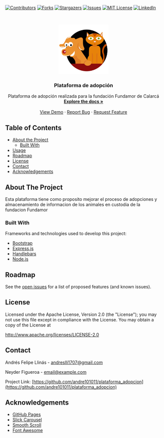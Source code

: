 
<!-- PROJECT SHIELDS -->
[![Contributors][contributors-shield]][contributors-url]
[![Forks][forks-shield]][forks-url]
[![Stargazers][stars-shield]][stars-url]
[![Issues][issues-shield]][issues-url]
[![MIT License][license-shield]][license-url]
[![LinkedIn][linkedin-shield]][linkedin-url]



<!-- PROJECT LOGO -->
<br />
<p align="center">
  <a href="https://github.com/andre101011/plataforma_adopcion">
    <img src="/src/public/img/isotipo.png" alt="Logo" width="160" height="160">
  </a>

  <h3 align="center">Plataforma de adopción</h3>

  <p align="center">
    Plataforma de adopción realizada para la fundación Fundamor de Calarcá
    <br />
    <a href="https://github.com/andre101011/plataforma_adopcion/tree/master/docs"><strong>Explore the docs »</strong></a>
    <br />
    <br />
    <a href="https://github.com/andre101011/plataforma_adopcion">View Demo</a>
    ·
    <a href="https://github.com/andre101011/plataforma_adopcion/issues">Report Bug</a>
    ·
    <a href="https://github.com/andre101011/plataforma_adopcion/issues">Request Feature</a>
  </p>
</p>



<!-- TABLE OF CONTENTS -->
## Table of Contents

* [About the Project](#about-the-project)
  * [Built With](#built-with)
* [Usage](#usage)
* [Roadmap](#roadmap)
* [License](#license)
* [Contact](#contact)
* [Acknowledgements](#acknowledgements)



<!-- ABOUT THE PROJECT -->
## About The Project

<!-- [![Product Name Screen Shot][product-screenshot]](https://example.com)-->

Esta plataforma tiene como proposito mejorar el proceso de adopciones y almacenamiento de informacion de los animales en custodia de la fundacion Fundamor

### Built With
Frameworks and technologies used to develop this project:
* [Bootstrap](https://getbootstrap.com)
* [Express.js](https://expressjs.com/)
* [Handlebars](https://handlebarsjs.com/)
* [Node.js](https://nodejs.org/)


<!--
***<!-- USAGE EXAMPLES --*>
***## Usage
***
***Use this space to show useful examples of how a project can be used. Additional screenshots, code examples ***and demos work well in this space. You may also link to more resources.
***
***_For more examples, please refer to the [Documentation](https://example.com)_
-->


<!-- ROADMAP -->
## Roadmap

See the [open issues](https://github.com/andre101011/plataforma_adopcion/issues) for a list of proposed features (and known issues).


<!-- LICENSE -->
## License

Licensed under the Apache License, Version 2.0 (the "License");
you may not use this file except in compliance with the License.
You may obtain a copy of the License at

http://www.apache.org/licenses/LICENSE-2.0


<!-- CONTACT -->
## Contact

Andrés Felipe Llinás - andreslli1707@gmail.com

Neyder Figueroa - email@example.com

Project Link: [https://github.com/andre101011/plataforma_adopcion](https://github.com/andre101011/plataforma_adopcion)


<!-- ACKNOWLEDGEMENTS -->
## Acknowledgements
* [GitHub Pages](https://pages.github.com)
* [Slick Carousel](https://kenwheeler.github.io/slick)
* [Smooth Scroll](https://github.com/cferdinandi/smooth-scroll)
* [Font Awesome](https://fontawesome.com)





<!-- MARKDOWN LINKS & IMAGES -->
<!-- https://www.markdownguide.org/basic-syntax/#reference-style-links -->
[contributors-shield]: https://img.shields.io/github/contributors/othneildrew/Best-README-Template.svg?style=flat-square
[contributors-url]: https://github.com/andre101011/plataforma_adopcion/graphs/contributors
[forks-shield]: https://img.shields.io/github/forks/andre101011/plataforma_adopcion.svg?style=flat-square
[forks-url]: https://img.shields.io/github/forks/andre101011/plataforma_adopcion/network/members
[stars-shield]: https://img.shields.io/github/stars/andre101011/plataforma_adopcion.svg?style=flat-square
[stars-url]: https://img.shields.io/github/forks/andre101011/plataforma_adopcion/stargazers
[issues-shield]: https://img.shields.io/github/issues/andre101011/plataforma_adopcion.svg?style=flat-square
[issues-url]: https://img.shields.io/github/forks/andre101011/plataforma_adopcion/issues
[license-shield]: https://img.shields.io/github/license/andre101011/plataforma_adopcion.svg?style=flat-square
[license-url]: https://github.com/andre101011/plataforma_adopcion/blob/master/LICENSE
[linkedin-shield]: https://img.shields.io/badge/-LinkedIn-black.svg?style=flat-square&logo=linkedin&colorB=555
[linkedin-url]: https://www.linkedin.com/in/andreslli17/
[product-screenshot]: docs/screenshot1.png
